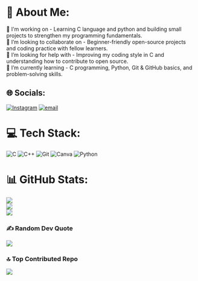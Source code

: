 # 💫 About Me:
🔭 I'm working on - Learning C language and python and building small projects to strengthen my programming fundamentals.<br>👯 I’m looking to collaborate on - Beginner-friendly open-source projects and coding practice with fellow learners.<br>🤝 I’m looking for help with - Improving my coding style in C and understanding how to contribute to open source.<br>🌱 I’m currently learning - C programming, Python, Git & GitHub basics, and problem-solving skills.<br>


## 🌐 Socials:
[![Instagram](https://img.shields.io/badge/Instagram-%23E4405F.svg?logo=Instagram&logoColor=white)](https://instagram.com/https://www.instagram.com/madhav_zanwar?igsh=cjhrcGp6ZGl4dTM5) [![email](https://img.shields.io/badge/Email-D14836?logo=gmail&logoColor=white)](mailto:madhavzanwar13@gmail.com) 

# 💻 Tech Stack:
![C](https://img.shields.io/badge/c-%2300599C.svg?style=for-the-badge&logo=c&logoColor=white) ![C++](https://img.shields.io/badge/c++-%2300599C.svg?style=for-the-badge&logo=c%2B%2B&logoColor=white) ![Git](https://img.shields.io/badge/git-%23F05033.svg?style=for-the-badge&logo=git&logoColor=white) ![Canva](https://img.shields.io/badge/Canva-%2300C4CC.svg?style=for-the-badge&logo=Canva&logoColor=white) ![Python](https://img.shields.io/badge/python-3670A0?style=for-the-badge&logo=python&logoColor=ffdd54)
# 📊 GitHub Stats:
![](https://github-readme-stats.vercel.app/api?username=madhavzanwar&theme=dark&hide_border=false&include_all_commits=false&count_private=false)<br/>
![](https://nirzak-streak-stats.vercel.app/?user=madhavzanwar&theme=dark&hide_border=false)<br/>
![](https://github-readme-stats.vercel.app/api/top-langs/?username=madhavzanwar&theme=dark&hide_border=false&include_all_commits=false&count_private=false&layout=compact)

### ✍️ Random Dev Quote
![](https://quotes-github-readme.vercel.app/api?type=vetical&theme=dark)

### 🔝 Top Contributed Repo
![](https://github-contributor-stats.vercel.app/api?username=madhavzanwar&limit=5&theme=dark&combine_all_yearly_contributions=true)

<!-- Proudly created with GPRM ( https://gprm.itsvg.in ) -->

<!--
**madhavzanwar/madhavzanwar** is a ✨ _special_ ✨ repository because its `README.md` (this file) appears on your GitHub profile.

Here are some ideas to get you started:

- 🔭 I’m currently working on ...
- 🌱 I’m currently learning ...
- 👯 I’m looking to collaborate on ...
- 🤔 I’m looking for help with ...
- 💬 Ask me about ...
- 📫 How to reach me: ...
- 😄 Pronouns: ...
- ⚡ Fun fact: ...
-->

